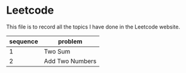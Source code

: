 # Leetcode
This file is to record all the topics I have done in the Leetcode website.

sequence | problem
-------- | -------
1        | Two Sum
2        | Add Two Numbers

